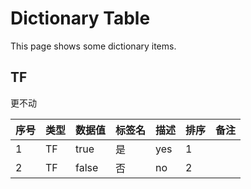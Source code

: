 # Dictionary Table

This page shows some dictionary items.

## TF

更不动

<!-- 基本格式 -->
<table>
    <!-- 表头 -->
    <thead>
        <tr>
            <th>序号</th>
            <th>类型</th>
            <th>数据值</th>
            <th>标签名</th>
            <th>描述</th>
            <th>排序</th>
            <th>备注</th>
        </tr>
    </thead>
    <!-- 表格内容 -->
    <tbody>
        <tr>
            <td>1</td>
            <td>TF</td>
            <td>true</td>
            <td>是</td>
            <td>yes</td>
            <td>1</td>
            <td></td>
        </tr>
        <tr>
            <td>2</td>
            <td>TF</td>
            <td>false</td>
            <td>否</td>
            <td>no</td>
            <td>2</td>
            <td></td>
        </tr>
    </tbody>
</table>
